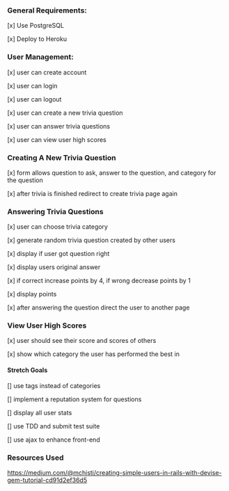 

### General Requirements:
[x] Use PostgreSQL

[x] Deploy to Heroku

### User Management:
[x] user can create account

[x] user can login

[x] user can logout

[x] user can create a new trivia question

[x] user can answer trivia questions

[x] user can view user high scores


### Creating A New Trivia Question
[x] form allows question to ask, answer to the question, and category for the question

[x] after trivia is finished redirect to create trivia page again

### Answering Trivia Questions
[x] user can choose trivia category

[x] generate random trivia question created by other users

[x] display if user got question right

[x] display users original answer

[x] if correct increase points by 4, if wrong decrease points by 1

[x] display points

[x] after answering the question direct the user to another page

### View User High Scores
[x] user should see their score and scores of others

[x] show which category the user has performed the best in

#### Stretch Goals
[] use tags instead of categories

[] implement a reputation system for questions

[] display all user stats

[] use TDD and submit test suite

[] use ajax to enhance front-end

### Resources Used
https://medium.com/@mchisti/creating-simple-users-in-rails-with-devise-gem-tutorial-cd91d2ef36d5


